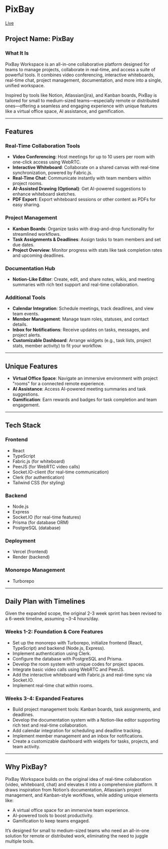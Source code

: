 # PixBay
[Live](https://www.pixbay.space/)
## Project Name: PixBay

### What It Is

PixBay Workspace is an all-in-one collaborative platform designed for teams to manage projects, collaborate in real-time, and access a suite of powerful tools. It combines video conferencing, interactive whiteboards, real-time chat, project management, documentation, and more into a single, unified workspace.

Inspired by tools like Notion, Atlassian(jira), and Kanban boards, PixBay is tailored for small to medium-sized teams—especially remote or distributed ones—offering a seamless and engaging experience with unique features like a virtual office space, AI assistance, and gamification.

---

## Features

### Real-Time Collaboration Tools

- **Video Conferencing**: Host meetings for up to 10 users per room with one-click access using WebRTC.
- **Interactive Whiteboard**: Collaborate on a shared canvas with real-time synchronization, powered by Fabric.js.
- **Real-Time Chat**: Communicate instantly with team members within project rooms.
- **AI-Assisted Drawing (Optional)**: Get AI-powered suggestions to enhance whiteboard sketches.
- **PDF Export**: Export whiteboard sessions or other content as PDFs for easy sharing.

### Project Management

- **Kanban Boards**: Organize tasks with drag-and-drop functionality for streamlined workflows.
- **Task Assignments & Deadlines**: Assign tasks to team members and set due dates.
- **Project Overview**: Monitor progress with stats like task completion rates and upcoming deadlines.

### Documentation Hub

- **Notion-Like Editor**: Create, edit, and share notes, wikis, and meeting summaries with rich text support and real-time collaboration.

### Additional Tools

- **Calendar Integration**: Schedule meetings, track deadlines, and view team events.
- **Member Management**: Manage team roles, statuses, and contact details.
- **Inbox for Notifications**: Receive updates on tasks, messages, and project alerts.
- **Customizable Dashboard**: Arrange widgets (e.g., task lists, project stats, member activity) to fit your workflow.

---

## Unique Features

- **Virtual Office Space**: Navigate an immersive environment with project "rooms" for a connected remote experience.
- **AI Assistance**: Access AI-powered meeting summaries and task suggestions.
- **Gamification**: Earn rewards and badges for task completion and team engagement.

---

## Tech Stack

### Frontend

- React
- TypeScript
- Fabric.js (for whiteboard)
- PeerJS (for WebRTC video calls)
- Socket.IO-client (for real-time communication)
- Clerk (for authentication)
- Tailwind CSS (for styling)

### Backend

- Node.js
- Express
- Socket.IO (for real-time features)
- Prisma (for database ORM)
- PostgreSQL (database)

### Deployment

- Vercel (frontend)
- Render (backend)

### Monorepo Management

- Turborepo

---

## Daily Plan with Timelines

Given the expanded scope, the original 2-3 week sprint has been revised to a 6-week timeline, assuming ~3-4 hours/day.

### **Weeks 1-2: Foundation & Core Features**

- Set up the monorepo with Turborepo, initialize frontend (React, TypeScript) and backend (Node.js, Express).
- Implement authentication using Clerk.
- Configure the database with PostgreSQL and Prisma.
- Develop the room system with unique codes for project spaces.
- Integrate basic video calls using WebRTC and PeerJS.
- Add the interactive whiteboard with Fabric.js and real-time sync via Socket.IO.
- Implement real-time chat within rooms.

### **Weeks 3-4: Expanded Features**

- Build project management tools: Kanban boards, task assignments, and deadlines.
- Develop the documentation system with a Notion-like editor supporting rich text and real-time collaboration.
- Add calendar integration for scheduling and deadline tracking.
- Implement member management and an inbox for notifications.
- Create a customizable dashboard with widgets for tasks, projects, and team activity.

---

## Why PixBay?

PixBay Workspace builds on the original idea of real-time collaboration (video, whiteboard, chat) and elevates it into a comprehensive platform. It draws inspiration from Notion’s documentation, Atlassian’s project management, and Kanban-style workflows, while adding unique elements like:

- A virtual office space for an immersive team experience.
- AI-powered tools to boost productivity.
- Gamification to keep teams engaged.

It’s designed for small to medium-sized teams who need an all-in-one solution for remote or distributed work, eliminating the need to juggle multiple tools.
